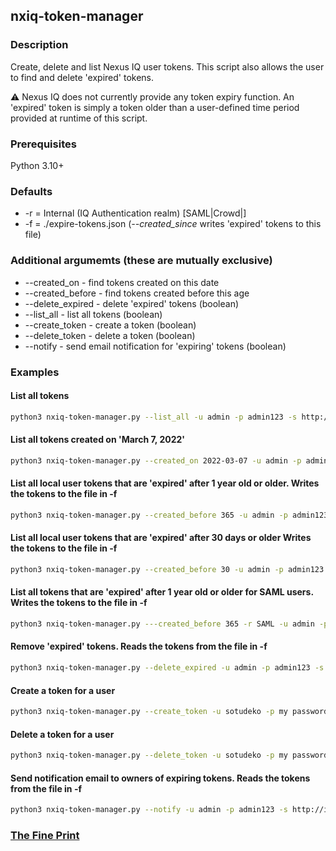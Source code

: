 ## nxiq-token-manager

### Description

Create, delete and list Nexus IQ user tokens. 
This script also allows the user to find and delete 'expired' tokens.

&#9888; Nexus IQ does not currently provide any token expiry function.
An 'expired' token is simply a token older than a user-defined time period provided at runtime of this script.

### Prerequisites

Python 3.10+

### Defaults

- -r = Internal (IQ Authentication realm) [SAML|Crowd|<LDAP Server Id>]
- -f = ./expire-tokens.json (*--created_since* writes 'expired' tokens to this file)

### Additional argumemts (these are mutually exclusive)

- --created_on <date in yyy-mm-dd format> - find tokens created on this date
- --created_before <number of days> - find tokens created before this age
- --delete_expired - delete 'expired' tokens  (boolean)
- --list_all - list all tokens (boolean)
- --create_token - create a token (boolean)
- --delete_token - delete a token (boolean)
- --notify - send email notification for 'expiring' tokens (boolean)

### Examples

#### List all tokens 
```bash
python3 nxiq-token-manager.py --list_all -u admin -p admin123 -s http://localhost:8070
````
#### List all tokens created on 'March 7, 2022'
```bash
python3 nxiq-token-manager.py --created_on 2022-03-07 -u admin -p admin123 -s http://localhost:8070
````
#### List all local user tokens that are 'expired' after 1 year old or older. Writes the tokens to the file in -f
```bash
python3 nxiq-token-manager.py --created_before 365 -u admin -p admin123 -s http://localhost:8070
```
#### List all local user tokens that are 'expired' after 30 days or older Writes the tokens to the file in -f
```bash
python3 nxiq-token-manager.py --created_before 30 -u admin -p admin123 -s http://localhost:8070
```
#### List all tokens that are 'expired' after 1 year old or older for SAML users. Writes the tokens to the file in -f
```bash
python3 nxiq-token-manager.py ---created_before 365 -r SAML -u admin -p admin123 -s http://localhost:8070
```
#### Remove 'expired' tokens. Reads the tokens from the file in -f
```bash
python3 nxiq-token-manager.py --delete_expired -u admin -p admin123 -s http://localhost:8070
```
#### Create a token for a  user
```bash
python3 nxiq-token-manager.py --create_token -u sotudeko -p my password -s http://iqserver:8070
```
#### Delete a token for a  user
```bash
python3 nxiq-token-manager.py --delete_token -u sotudeko -p my password -s http://iqserver:8070
```
#### Send notification email to owners of expiring tokens. Reads the tokens from the file in -f
```bash
python3 nxiq-token-manager.py --notify -u admin -p admin123 -s http://iqserver:8070
```


### [The Fine Print](https://github.com/sonatype-nexus-community/nx-token-manager#the-fine-print)




